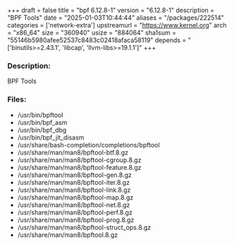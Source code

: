 +++
draft = false
title = "bpf 6.12.8-1"
version = "6.12.8-1"
description = "BPF Tools"
date = "2025-01-03T10:44:44"
aliases = "/packages/222514"
categories = ['network-extra']
upstreamurl = "https://www.kernel.org"
arch = "x86_64"
size = "360940"
usize = "884064"
sha1sum = "55146b5980afee52537c8483c02418afaca58119"
depends = "['binutils>=2.43.1', 'libcap', 'llvm-libs>=19.1.1']"
+++
### Description: 
BPF Tools

### Files: 
* /usr/bin/bpftool
* /usr/bin/bpf_asm
* /usr/bin/bpf_dbg
* /usr/bin/bpf_jit_disasm
* /usr/share/bash-completion/completions/bpftool
* /usr/share/man/man8/bpftool-btf.8.gz
* /usr/share/man/man8/bpftool-cgroup.8.gz
* /usr/share/man/man8/bpftool-feature.8.gz
* /usr/share/man/man8/bpftool-gen.8.gz
* /usr/share/man/man8/bpftool-iter.8.gz
* /usr/share/man/man8/bpftool-link.8.gz
* /usr/share/man/man8/bpftool-map.8.gz
* /usr/share/man/man8/bpftool-net.8.gz
* /usr/share/man/man8/bpftool-perf.8.gz
* /usr/share/man/man8/bpftool-prog.8.gz
* /usr/share/man/man8/bpftool-struct_ops.8.gz
* /usr/share/man/man8/bpftool.8.gz

